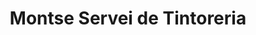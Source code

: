 ---
title: "Montse Servei de Tintoreria"
url: /lleida/montse-servei-de-tintoreria/
shop: lavandería
---